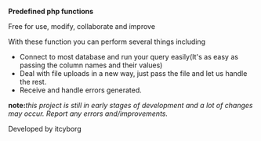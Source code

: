 **Predefined php functions**

Free for use, modify, collaborate and improve

With these function you can perform several things including

- Connect to most database and run your query easily(It's as easy as passing the column names and their values)
- Deal with file uploads in a new way, just pass the file and let us handle the rest.
- Receive and handle errors generated.

**note:**_this project is still in early stages of development and a lot of changes may occur. Report any errors and/improvements._

Developed by itcyborg